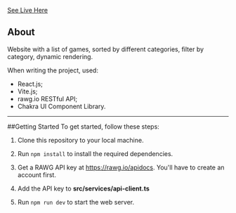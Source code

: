 
[See Live Here](https://game-5d0l2isij-elen-oz.vercel.app/)

## About

Website with a list of games, sorted by different categories, filter by category, dynamic rendering.

When writing the project, used:

- React.js;
- Vite.js;
- rawg.io RESTful API;
- Chakra UI Component Library.

---

##Getting Started
To get started, follow these steps:

1. Clone this repository to your local machine.

2. Run `npm install` to install the required dependencies.

3. Get a RAWG API key at https://rawg.io/apidocs. You'll have to create an account first.

4. Add the API key to **src/services/api-client.ts**

5. Run `npm run dev` to start the web server.
